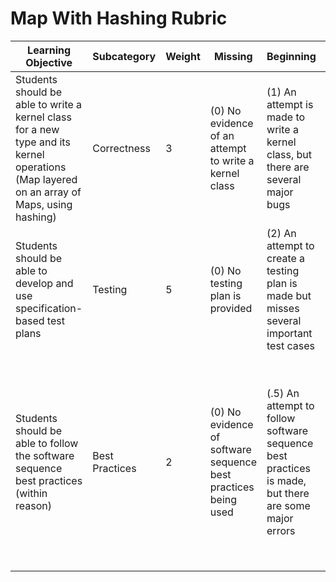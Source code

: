 # Map With Hashing Rubric

| Learning Objective                                                                                                                        | Subcategory    | Weight | Missing                                                        | Beginning                                                                                           | Developing                                                             | Meeting                                                                                                                                                                                                                                                |
| ----------------------------------------------------------------------------------------------------------------------------------------- | -------------- | ------ | -------------------------------------------------------------- | --------------------------------------------------------------------------------------------------- | ---------------------------------------------------------------------- | ------------------------------------------------------------------------------------------------------------------------------------------------------------------------------------------------------------------------------------------------------ |
| Students should be able to write a kernel class for a new type and its kernel operations (Map layered on an array of Maps, using hashing) | Correctness    | 3      | (0) No evidence of an attempt to write a kernel class          | (1) An attempt is made to write a kernel class, but there are several major bugs                    | (2) A kernel class is written, but there are some minor bugs           | (3) A correct kernel class is written with a special attention to details such as adhering to the correspondence                                                                                                                                       |
| Students should be able to develop and use specification-based test plans                                                                 | Testing        | 5      | (0) No testing plan is provided                                | (2) An attempt to create a testing plan is made but misses several important test cases             | (4) A thorough testing plan is created but misses a few key edge cases | (5) A complete test case is made that mirrors the design pattern discussed in class (see QueueOnSequence for an example of our expectations)                                                                                                           |
| Students should be able to follow the software sequence best practices (within reason)                                                    | Best Practices | 2      | (0) No evidence of software sequence best practices being used | (.5) An attempt to follow software sequence best practices is made, but there are some major errors | (1.5) Software sequence best practices are followed with minor errors  | (2) Software sequence best practices are properly followed (e.g., code includes helpful comments, checkstyle and findbugs warnings are missing, and project is submitted correctly)—see project checklist, if provided, for best practices to consider |
